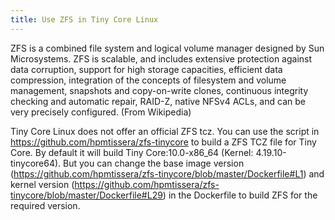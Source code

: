 ```yaml
---
title: Use ZFS in Tiny Core Linux
---
```


ZFS is a combined file system and logical volume manager designed by Sun Microsystems. ZFS is scalable, and includes extensive protection against data corruption, support for high storage capacities, efficient data compression, integration of the concepts of filesystem and volume management, snapshots and copy-on-write clones, continuous integrity checking and automatic repair, RAID-Z, native NFSv4 ACLs, and can be very precisely configured. (From Wikipedia)


Tiny Core Linux does not offer an official ZFS tcz. You can use the script in https://github.com/hpmtissera/zfs-tinycore to build a ZFS TCZ file for Tiny Core. By default it will build Tiny Core:10.0-x86_64 (Kernel: 4.19.10-tinycore64). But you can change the base image version (https://github.com/hpmtissera/zfs-tinycore/blob/master/Dockerfile#L1) and kernel version (https://github.com/hpmtissera/zfs-tinycore/blob/master/Dockerfile#L29) in the Dockerfile to build ZFS for the required version.
